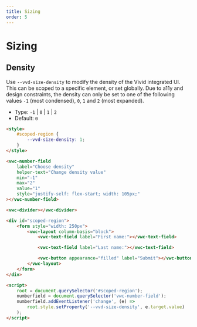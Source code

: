```yaml
---
title: Sizing
order: 5
---
```


# Sizing

## Density

Use `--vvd-size-density` to modify the density of the Vivid integrated UI. This can be scoped to a specific element, or set globally.
Due to a11y and design constraints, the density can only be set to one of the following values `-1` (most condensed), `0`, `1` and `2` (most expanded).

- Type: `-1` | `0` | `1` | `2`
- Default: `0`

```html preview blocks
<style>
	#scoped-region {
		--vvd-size-density: 1;
	}
</style>

<vwc-number-field
	label="Choose density"
	helper-text="Change density value"
	min="-1"
	max="2"
	value="1"
	style="justify-self: flex-start; width: 105px;"
></vwc-number-field>

<vwc-divider></vwc-divider>

<div id="scoped-region">
	<form style="width: 250px">
		<vwc-layout column-basis="block">
			<vwc-text-field label="First name:"></vwc-text-field>

			<vwc-text-field label="Last name:"></vwc-text-field>

			<vwc-button appearance="filled" label="Submit"></vwc-button>
		</vwc-layout>
	</form>
</div>

<script>
	root = document.querySelector('#scoped-region');
	numberfield = document.querySelector('vwc-number-field');
	numberfield.addEventListener('change', (e) =>
		root.style.setProperty('--vvd-size-density', e.target.value)
	);
</script>
```
